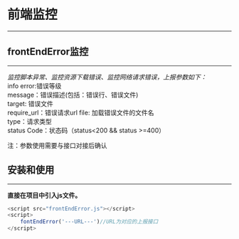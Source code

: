 # 前端监控

---
## frontEndError监控
---
*监控脚本异常、监控资源下载错误、监控网络请求错误，上报参数如下：*    
        info error:错误等级  
        message：错误描述(包括：错误行、错误文件)  
        target: 错误文件  
        require_url：错误请求url
        file: 加载错误文件的文件名  
        type：请求类型  
        status Code：状态码（status<200 && status >=400）  

 注：参数使用需要与接口对接后确认
## 安装和使用
---  
**直接在项目中引入js文件。**

```javascript
<script src="frontEndError.js"></script>
<script>
    fontEndError('---URL---')//URL为对应的上报接口
</script>
```

